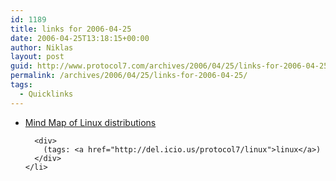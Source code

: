 ```yaml
---
id: 1189
title: links for 2006-04-25
date: 2006-04-25T13:18:15+00:00
author: Niklas
layout: post
guid: http://www.protocol7.com/archives/2006/04/25/links-for-2006-04-25/
permalink: /archives/2006/04/25/links-for-2006-04-25/
tags:
  - Quicklinks
---
```

<div class='microid-620a8023bbefc9be6a4fdba90f49addacb6505c8'>
  <ul>
    <li>
      <div>
        <a href="http://linuxhelp.blogspot.com/2006/04/mind-map-of-linux-distributions.html">Mind Map of Linux distributions</a>
      </div>
      
      <div>
        (tags: <a href="http://del.icio.us/protocol7/linux">linux</a>)
      </div>
    </li>
  </ul>
</div>
